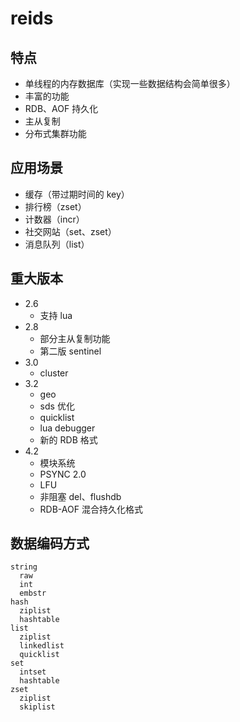 # reids

## 特点

* 单线程的内存数据库（实现一些数据结构会简单很多）
* 丰富的功能
* RDB、AOF 持久化
* 主从复制
* 分布式集群功能


## 应用场景

* 缓存（带过期时间的 key）
* 排行榜（zset）
* 计数器（incr）
* 社交网站（set、zset）
* 消息队列（list）

## 重大版本

* 2.6
  * 支持 lua
* 2.8
  * 部分主从复制功能
  * 第二版 sentinel
* 3.0
  * cluster
* 3.2
  * geo
  * sds 优化
  * quicklist
  * lua debugger
  * 新的 RDB 格式
* 4.2
  * 模块系统
  * PSYNC 2.0
  * LFU
  * 非阻塞 del、flushdb
  * RDB-AOF 混合持久化格式

## 数据编码方式

```
string
  raw
  int
  embstr
hash
  ziplist
  hashtable
list
  ziplist
  linkedlist
  quicklist
set
  intset
  hashtable
zset
  ziplist
  skiplist
```
